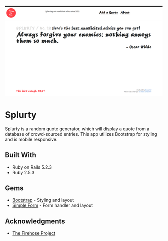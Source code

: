 ![Screenshot](screenshot.png)

# Splurty

Splurty is a random quote generator, which will display a quote from a database of crowd-sourced entries. This app utilizes Bootstrap for styling and is mobile responsive.

## Built With

* Ruby on Rails 5.2.3
* Ruby 2.5.3

## Gems

* [Bootstrap](https://github.com/twbs/bootstrap-rubygem) - Styling and layout
* [Simple Form](https://github.com/heartcombo/simple_form) - Form handler and layout

## Acknowledgments

* [The Firehose Project](https://thefirehoseproject.com)
